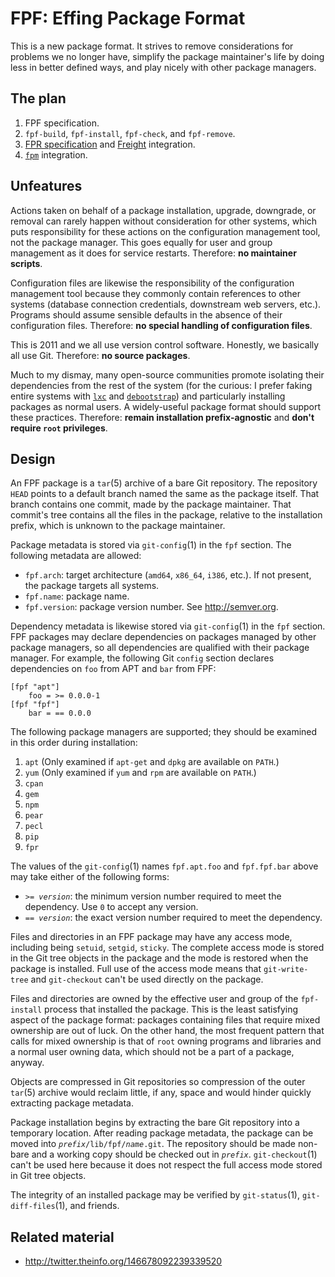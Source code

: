 FPF: Effing Package Format
==========================

This is a new package format.  It strives to remove considerations for problems we no longer have, simplify the package maintainer's life by doing less in better defined ways, and play nicely with other package managers.

The plan
--------

1. FPF specification.
2. `fpf-build`, `fpf-install`, `fpf-check`, and `fpf-remove`.
3. [FPR specification](https://github.com/rcrowley/fpr) and [Freight](https://github.com/rcrowley/freight) integration.
4. [`fpm`](https://github.com/jordansissel/fpm) integration.

Unfeatures
----------

Actions taken on behalf of a package installation, upgrade, downgrade, or removal can rarely happen without consideration for other systems, which puts responsibility for these actions on the configuration management tool, not the package manager.  This goes equally for user and group management as it does for service restarts.  Therefore: **no maintainer scripts**.

Configuration files are likewise the responsibility of the configuration management tool because they commonly contain references to other systems (database connection credentials, downstream web servers, etc.).  Programs should assume sensible defaults in the absence of their configuration files.  Therefore: **no special handling of configuration files**.

This is 2011 and we all use version control software.  Honestly, we basically all use Git.  Therefore: **no source packages**.

Much to my dismay, many open-source communities promote isolating their dependencies from the rest of the system (for the curious: I prefer faking entire systems with [`lxc`](http://lxc.sourceforge.net/) and [`debootstrap`](http://wiki.debian.org/Debootstrap)) and particularly installing packages as normal users.  A widely-useful package format should support these practices.  Therefore: **remain installation prefix-agnostic** and **don't require `root` privileges**.

Design
------

An FPF package is a `tar`(5) archive of a bare Git repository.  The repository `HEAD` points to a default branch named the same as the package itself.  That branch contains one commit, made by the package maintainer.  That commit's tree contains all the files in the package, relative to the installation prefix, which is unknown to the package maintainer.

Package metadata is stored via `git-config`(1) in the `fpf` section.  The following metadata are allowed:

* `fpf.arch`: target architecture (`amd64`, `x86_64`, `i386`, etc.).  If not present, the package targets all systems.
* `fpf.name`: package name.
* `fpf.version`: package version number.  See <http://semver.org>.

Dependency metadata is likewise stored via `git-config`(1) in the `fpf` section.  FPF packages may declare dependencies on packages managed by other package managers, so all dependencies are qualified with their package manager.  For example, the following Git `config` section declares dependencies on `foo` from APT and `bar` from FPF:

	[fpf "apt"]
		foo = >= 0.0.0-1
	[fpf "fpf"]
		bar = == 0.0.0

The following package managers are supported; they should be examined in this order during installation:

1. `apt`  (Only examined if `apt-get` and `dpkg` are available on `PATH`.)
2. `yum`  (Only examined if `yum` and `rpm` are available on `PATH`.)
3. `cpan`
4. `gem`
5. `npm`
6. `pear`
7. `pecl`
8. `pip`
9. `fpr`

The values of the `git-config`(1) names `fpf.apt.foo` and `fpf.fpf.bar` above may take either of the following forms:

* <code>&gt;= <em>version</em></code>: the minimum version number required to meet the dependency.  Use `0` to accept any version.
* <code>== <em>version</em></code>: the exact version number required to meet the dependency.

Files and directories in an FPF package may have any access mode, including being `setuid`, `setgid`, `sticky`.  The complete access mode is stored in the Git tree objects in the package and the mode is restored when the package is installed.  Full use of the access mode means that `git-write-tree` and `git-checkout` can't be used directly on the package.

Files and directories are owned by the effective user and group of the `fpf-install` process that installed the package.  This is the least satisfying aspect of the package format: packages containing files that require mixed ownership are out of luck.  On the other hand, the most frequent pattern that calls for mixed ownership is that of `root` owning programs and libraries and a normal user owning data, which should not be a part of a package, anyway.

Objects are compressed in Git repositories so compression of the outer `tar`(5) archive would reclaim little, if any, space and would hinder quickly extracting package metadata.

Package installation begins by extracting the bare Git repository into a temporary location.  After reading package metadata, the package can be moved into <code><em>prefix</em>/lib/fpf/<em>name</em>.git</code>.  The repository should be made non-bare and a working copy should be checked out in <code><em>prefix</em></code>.  `git-checkout`(1) can't be used here because it does not respect the full access mode stored in Git tree objects.

The integrity of an installed package may be verified by `git-status`(1), `git-diff-files`(1), and friends.

Related material
----------------

* <http://twitter.theinfo.org/146678092239339520>
